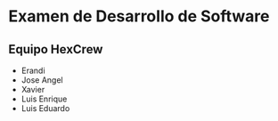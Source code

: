 # Examen de Desarrollo de Software
## Equipo HexCrew
- Erandi
- Jose Angel
- Xavier
- Luis Enrique
- Luis Eduardo
